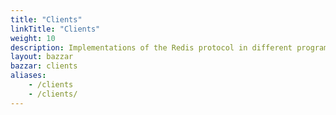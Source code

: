 ```yaml
---
title: "Clients"
linkTitle: "Clients"
weight: 10
description: Implementations of the Redis protocol in different programming languages. To get started see [Client quickstarts](/docs/clients/).
layout: bazzar
bazzar: clients
aliases:
    - /clients
    - /clients/
---
```


